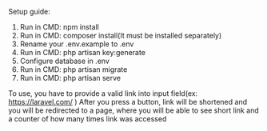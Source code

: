 Setup guide:
1. Run in CMD: npm install
2. Run in CMD: composer install(It must be installed separately)
3. Rename your .env.example to .env
4. Run in CMD: php artisan key:generate
5. Configure database in .env
6. Run in CMD: php artisan migrate
7. Run in CMD: php artisan serve

To use, you have to provide a valid link into input field(ex: https://laravel.com/ )
After you press a button, link will be shortened and you will be redirected to a page, where you will be able to see short link and a counter of how many times link was accessed
